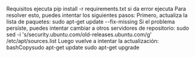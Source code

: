 Requisitos
ejecuta pip install -r requirements.txt
si da error ejecuta 
Para resolver esto, puedes intentar los siguientes pasos:
Primero, actualiza la lista de paquetes:
sudo apt-get update --fix-missing
Si el problema persiste, puedes intentar cambiar a otros servidores de repositorio:
sudo sed -i 's/security.ubuntu.com/old-releases.ubuntu.com/g' /etc/apt/sources.list
Luego vuelve a intentar la actualización:
bashCopysudo apt-get update
sudo apt-get upgrade

